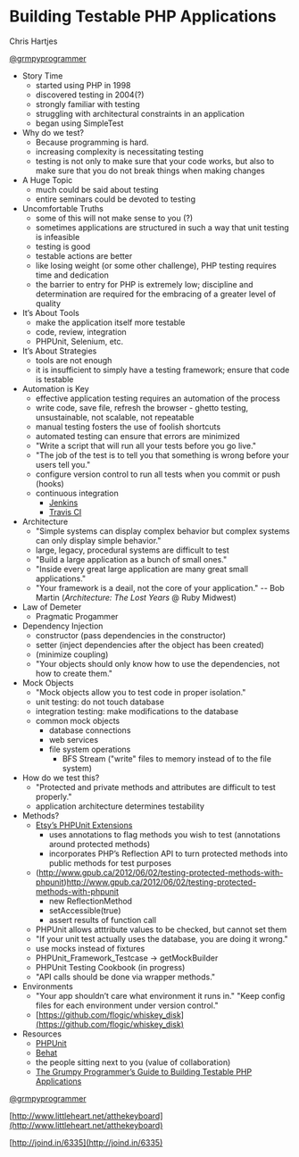 # Building Testable PHP Applications

Chris Hartjes

[@grmpyprogrammer](http://twitter.com/grmpyprogrammer)

- Story Time
	- started using PHP in 1998
	- discovered testing in 2004(?)
	- strongly familiar with testing
	- struggling with architectural constraints in an application
	- began using SimpleTest
- Why do we test?
	- Because programming is hard.
	- increasing complexity is necessitating testing
	- testing is not only to make sure that your code works, but also to make sure that you do not break things when making changes
- A Huge Topic
	- much could be said about testing
	- entire seminars could be devoted to testing
- Uncomfortable Truths
	- some of this will not make sense to you (?)
	- sometimes applications are structured in such a way that unit testing is infeasible
	- testing is good
	- testable actions are better
	- like losing weight (or some other challenge), PHP testing requires time and dedication
	- the barrier to entry for PHP is extremely low; discipline and determination are required for the embracing of a greater level of quality
- It’s About Tools
	- make the application itself more testable
	- code, review, integration
	- PHPUnit, Selenium, etc.
- It’s About Strategies
	- tools are not enough
	- it is insufficient to simply have a testing framework; ensure that code is testable
- Automation is Key
	- effective application testing requires an automation of the process
	- write code, save file, refresh the browser - ghetto testing, unsustainable, not scalable, not repeatable
	- manual testing fosters the use of foolish shortcuts
	- automated testing can ensure that errors are minimized
	- "Write a script that will run all your tests before you go live."
	- "The job of the test is to tell you that something is wrong before your users tell you."
	- configure version control to run all tests when you commit or push (hooks)
	- continuous integration
		- [Jenkins](http://jenkins-ci.org)
		- [Travis CI](http://travis-ci.org)
- Architecture
	- "Simple systems can display complex behavior but complex systems can only display simple behavior."
	- large, legacy, procedural systems are difficult to test
	- "Build a large application as a bunch of small ones."
	- "Inside every great large application are many great small applications."
	- "Your framework is a deail, not the core of your application." -- Bob Martin (_Architecture: The Lost Years_ @ Ruby Midwest)
- Law of Demeter
	- Pragmatic Progammer
- Dependency Injection
	- constructor (pass dependencies in the constructor)
	- setter (inject dependencies after the object has been created)
	- (minimize coupling)
	- "Your objects should only know how to use the dependencies, not how to create them."
- Mock Objects
	- "Mock objects allow you to test code in proper isolation."
	- unit testing: do not touch database
	- integration testing: make modifications to the database
	- common mock objects
		- database connections
		- web services
		- file system operations
			- BFS Stream ("write" files to memory instead of to the file system)
- How do we test this?
	- "Protected and private methods and attributes are difficult to test properly."
	- application architecture determines testability
- Methods?
	- [Etsy’s PHPUnit Extensions](https://github.com/etsy/phpunit-extensions)
		- uses annotations to flag methods you wish to test (annotations around protected methods)
		- incorporates PHP’s Reflection API to turn protected methods into public methods for test purposes
	- (http://www.gpub.ca/2012/06/02/testing-protected-methods-with-phpunit)http://www.gpub.ca/2012/06/02/testing-protected-methods-with-phpunit
		- new ReflectionMethod
		- setAccessible(true)
		- assert results of function call
	- PHPUnit allows atttribute values to be checked, but cannot set them
	- "If your unit test actually uses the database, you are doing it wrong."
	- use mocks instead of fixtures
	- PHPUnit_Framework_Testcase -> getMockBuilder 
	- PHPUnit Testing Cookbook (in progress)
	- "API calls should be done via wrapper methods."
- Environments
	- "Your app shouldn’t care what environment it runs in."
	"Keep config files for each environment under version control."
	- [https://github.com/flogic/whiskey_disk](https://github.com/flogic/whiskey_disk)
- Resources
	- [PHPUnit](http://phpunit.de)
	- [Behat](http://behat.org)
	- the people sitting next to you (value of collaboration)
	- [The Grumpy Programmer’s Guide to Building Testable PHP Applications](http://grumpy-testing.com)

[@grmpyprogrammer](http://twitter.com/grmpyprogammer)

[http://www.littleheart.net/atthekeyboard](http://www.littleheart.net/atthekeyboard)

[http://joind.in/6335](http://joind.in/6335)
